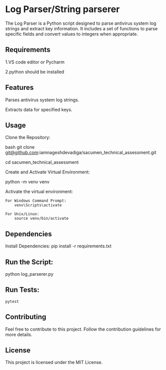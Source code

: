 
# Log Parser/String parserer

The Log Parser is a Python script designed to parse antivirus system log strings and extract key information. It includes a set of functions to parse specific fields and convert values to integers when appropriate.

## Requirements
1.VS code editor or Pycharm

2.python should be installed

## Features
Parses antivirus system log strings.

Extracts data for specified keys.

## Usage

Clone the Repository:

bash git clone
git@github.com:iamnageshdevadiga/sacumen_technical_assessment.git

cd  sacumen_technical_assessment

Create and Activate Virtual Environment:

python -m venv venv

Activate the virtual environment:
    
    For Windows Command Prompt:
        venv\Scripts\activate
    
    For Unix/Linux:
        source venv/bin/activate


## Dependencies

Install Dependencies:
    pip install -r requirements.txt


## Run the Script:

python log_parserer.py

## Run Tests:  
    pytest 

## Contributing 

Feel free to contribute to this project. Follow the contribution guidelines for more details.


## License 


This project is licensed under the MIT License.
